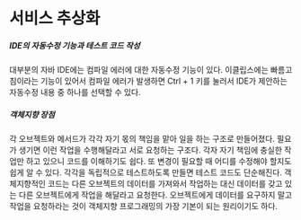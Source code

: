 # 서비스 추상화

##### IDE의 자동수정 기능과 테스트 코드 작성
대부분의 자바 IDE에는 컴파일 에러에 대한 자동수정 기능이 있다. 이클립스에는 빠름고침이라는 기능이 있어서 컴파일 에러가 발생하면 Ctrl + 1 키를 눌러서 IDE가 제안하는 자동수정 내용 중 하나를 선택할 수 있다.

##### 객체지향 장점
각 오브젝트와 메서드가 각각 자기 몫의 책임을 맡아 일을 하는 구조로 만들어졌다. 필요가 생기면 이런 작업을 수행해달라고 서로 요청하는 구조다. 각자 자기 책임에 충실한 작업만 하고 있으니 코드를 이해하기도 쉽다. 또 변경이 필요할 때 어디를 수정해야 할지도 쉽게 알 수 있다. 각각을 독립적으로 테스트하도록 만들면 테스트 코드도 단순해진다. 객체지향적인 코드는 다른 오브젝트의 데이터를 가져와서 작업하는 대신 데이터를 갖고 있는 다른 오브젝트에게 작업을 해달라고 요청한다. 오브젝트에게 데이터를 요구하지 말고 작업을 요청하라는 것이 객체지향 프로그래밍의 가장 기본이 되는 원리이기도 하다.